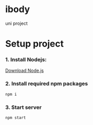 # ibody
uni project

# Setup project

### 1. Install Nodejs:
[Download Node.js](https://nodejs.org/en/download)

### 2. Install required npm packages
```bash
npm i
```
### 3. Start server
```bash
npm start
```

